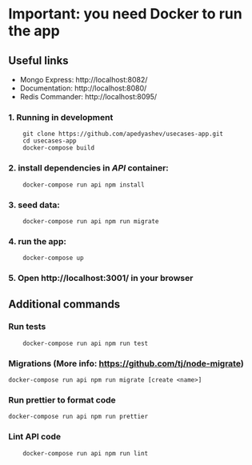 # Important: you need Docker to run the app

## Useful links
* Mongo Express: http://localhost:8082/
* Documentation: http://localhost:8080/
* Redis Commander: http://localhost:8095/

### 1. Running in development
```
    git clone https://github.com/apedyashev/usecases-app.git
    cd usecases-app
    docker-compose build
```

### 2. install dependencies in *API* container:
```
	docker-compose run api npm install
```

### 3. seed data:
```
	docker-compose run api npm run migrate
```

### 4. run the app:
```
	docker-compose up
```

### 5. Open http://localhost:3001/ in your browser


## Additional commands
### Run tests
```
	docker-compose run api npm run test
```

### Migrations (More info: https://github.com/tj/node-migrate)
```
docker-compose run api npm run migrate [create <name>]
```

### Run prettier to format code
```
docker-compose run api npm run prettier
```

### Lint API code
```
	docker-compose run api npm run lint
```
